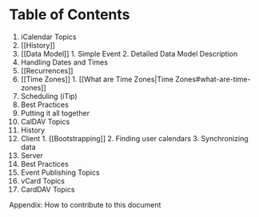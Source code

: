 # Table of Contents #

1. iCalendar Topics
  1. [[History]]
  2. [[Data Model]]
    1. Simple Event
    2. Detailed Data Model Description
  3. Handling Dates and Times
  4. [[Recurrences]]
  5. [[Time Zones]]
  	1. [[What are Time Zones|Time Zones#what-are-time-zones]]
  6. Scheduling (iTip)
  7. Best Practices
  8. Putting it all together
2. CalDAV Topics
  1. History
  2. Client
    1. [[Bootstrapping]]
    2. Finding user calendars
    3. Synchronizing data
  3. Server
  4. Best Practices
3. Event Publishing Topics
4. vCard Topics
5. CardDAV Topics

Appendix: How to contribute to this document


